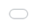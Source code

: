 This repository demonstrates a workaround for a common issue when integrating multiple Live2D models exported with different versions of the Cubism Core SDK. When placed on the same PIXI.js app.stage, one model will not animate properly. The solution is to isolate each model in its own iframe.


Problem Description
Live2D models exported from different versions of the Cubism Core SDK conflict when loaded into a single PIXI.js stage. This conflict typically results in one of the models failing to animate (i.e., it remains static). The underlying cause is that each Cubism Core version attaches itself to the global namespace, so when you try to load two different versions on the same stage, one overwrites the other’s functionality.


Reproduction
To reproduce the issue:

Export two Live2D models using different Cubism Core versions.
Load both models on the same PIXI.js stage:
js
Copy
const app = new PIXI.Application({ view: canvasElement, autoStart: true, resizeTo: window });
const modelA = await PIXI.live2d.Live2DModel.from("modelA.model3.json");
const modelB = await PIXI.live2d.Live2DModel.from("modelB.model3.json");
app.stage.addChild(modelA);
app.stage.addChild(modelB);
Notice that one model does not animate.

Solution: Using Iframes
The solution is to load each Live2D model in its own isolated iframe. This way, each model’s environment (including its specific Cubism Core version) is kept separate, ensuring both models animate correctly.

How It Works
Isolation: Each iframe creates its own global scope, so the Cubism Core libraries won’t conflict.
Integration: The iframes can be positioned to overlap each other, making it appear as though both models are part of one unified scene.
Example Implementation
Below is a sample HTML file (e.g., index.html) that loads two iframes on top of each other with transparent backgrounds:

html
Copy
<!DOCTYPE html>
<html lang="en">
<head>
  <meta charset="UTF-8">
  <title>Overlapping Live2D Iframes</title>
  <style>
    html, body {
      margin: 0;
      padding: 0;
      height: 100%;
      overflow: hidden;
      background: transparent;
    }
    iframe {
      position: absolute;
      top: 0;
      left: 0;
      width: 100%;
      height: 100%;
      border: none;
      background: transparent;
    }
    /* Set stacking order: iframeB overlays iframeA */
    #iframeA {
      z-index: 1;
    }
    #iframeB {
      z-index: 2;
    }
  </style>
</head>
<body>
  <iframe id="iframeA" src="modelA.html" allowtransparency="true"></iframe>
  <iframe id="iframeB" src="modelB.html" allowtransparency="true"></iframe>
</body>
</html>
Each model page (e.g., modelA.html and modelB.html) should load its respective Cubism Core version and Live2D model with transparent backgrounds. For example, modelA.html might look like:

html
Copy
<!DOCTYPE html>
<html lang="en">
<head>
  <meta charset="UTF-8">
  <title>Model A</title>
  <style>
    html, body {
      margin: 0;
      padding: 0;
      background: transparent;
      overflow: hidden;
    }
  </style>
  <!-- Load Cubism Core version specific to Model A -->
  <script src="https://example.com/cubismcore/v1/live2dcubismcore.min.js"></script>
  <script src="https://cdn.jsdelivr.net/npm/pixi.js@6.5.2/dist/browser/pixi.min.js"></script>
  <script src="https://cdn.jsdelivr.net/npm/pixi-live2d-display/dist/index.min.js"></script>
</head>
<body>
  <canvas id="canvasA"></canvas>
  <script>
    const modelAUrl = "https://example.com/models/modelA.model3.json";
    (async function() {
      const app = new PIXI.Application({
        view: document.getElementById("canvasA"),
        autoStart: true,
        resizeTo: window,
        backgroundAlpha: 0
      });
      const modelA = await PIXI.live2d.Live2DModel.from(modelAUrl);
      app.stage.addChild(modelA);
    })();
  </script>
</body>
</html>
Repeat a similar setup for modelB.html using its respective Cubism Core version.


Conclusion
By isolating each model in an iframe, you prevent conflicts between different versions of the Cubism Core SDK. This solution ensures that all models animate correctly, even when they originate from different SDK versions.

License
This project is licensed under the MIT License. See the LICENSE file for details.
